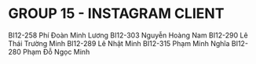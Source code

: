 # GROUP 15 - INSTAGRAM CLIENT

BI12-258 Phí Đoàn Minh Lương
BI12-303 Nguyễn Hoàng Nam
BI12-290 Lê Thái Trường Minh
BI12-289 Lê Nhật Minh
BI12-315 Phạm Minh Nghĩa
BI12-280 Phạm Đỗ Ngọc Minh 
